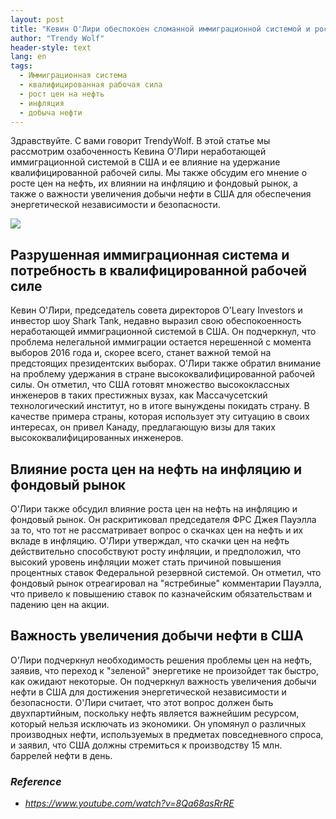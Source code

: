 ```yaml
---
layout: post
title: "Кевин О'Лири обеспокоен сломанной иммиграционной системой и ростом цен на нефть"
author: "Trendy Wolf"
header-style: text
lang: en
tags:
  - Иммиграционная система
  - квалифицированная рабочая сила
  - рост цен на нефть
  - инфляция
  - добыча нефти
---
```


Здравствуйте. С вами говорит TrendyWolf. В этой статье мы рассмотрим озабоченность Кевина О'Лири неработающей иммиграционной системой в США и ее влияние на удержание квалифицированной рабочей силы. Мы также обсудим его мнение о росте цен на нефть, их влиянии на инфляцию и фондовый рынок, а также о важности увеличения добычи нефти в США для обеспечения энергетической независимости и безопасности.

<img
    src="https://i.ytimg.com/vi/8Qa68asRrRE/hqdefault.jpg"
/>


## Разрушенная иммиграционная система и потребность в квалифицированной рабочей силе
Кевин О'Лири, председатель совета директоров O'Leary Investors и инвестор шоу Shark Tank, недавно выразил свою обеспокоенность неработающей иммиграционной системой в США. Он подчеркнул, что проблема нелегальной иммиграции остается нерешенной с момента выборов 2016 года и, скорее всего, станет важной темой на предстоящих президентских выборах. О'Лири также обратил внимание на проблему удержания в стране высококвалифицированной рабочей силы. Он отметил, что США готовят множество высококлассных инженеров в таких престижных вузах, как Массачусетский технологический институт, но в итоге вынуждены покидать страну. В качестве примера страны, которая использует эту ситуацию в своих интересах, он привел Канаду, предлагающую визы для таких высококвалифицированных инженеров.

## Влияние роста цен на нефть на инфляцию и фондовый рынок
О'Лири также обсудил влияние роста цен на нефть на инфляцию и фондовый рынок. Он раскритиковал председателя ФРС Джея Пауэлла за то, что тот не рассматривает вопрос о скачках цен на нефть и их вкладе в инфляцию. О'Лири утверждал, что скачки цен на нефть действительно способствуют росту инфляции, и предположил, что высокий уровень инфляции может стать причиной повышения процентных ставок Федеральной резервной системой. Он отметил, что фондовый рынок отреагировал на "ястребиные" комментарии Пауэлла, что привело к повышению ставок по казначейским обязательствам и падению цен на акции.

## Важность увеличения добычи нефти в США
О'Лири подчеркнул необходимость решения проблемы цен на нефть, заявив, что переход к "зеленой" энергетике не произойдет так быстро, как ожидают некоторые. Он подчеркнул важность увеличения добычи нефти в США для достижения энергетической независимости и безопасности. О'Лири считает, что этот вопрос должен быть двухпартийным, поскольку нефть является важнейшим ресурсом, который нельзя исключать из экономики. Он упомянул о различных производных нефти, используемых в предметах повседневного спроса, и заявил, что США должны стремиться к производству 15 млн. баррелей нефти в день.


### _Reference_
- _https://www.youtube.com/watch?v=8Qa68asRrRE_

